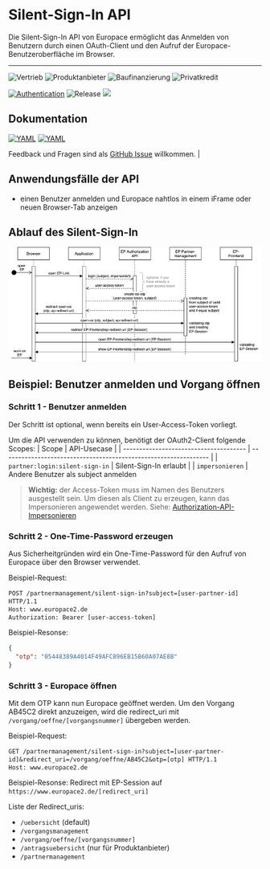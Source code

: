 # Silent-Sign-In API

Die Silent-Sign-In API von Europace ermöglicht das Anmelden von Benutzern durch einen OAuth-Client und den Aufruf der Europace-Benutzeroberfläche im Browser.

---- 
![Vertrieb](https://img.shields.io/badge/-Vertrieb-lightblue)
![Produktanbieter](https://img.shields.io/badge/-Produktanbieter-lightblue)
![Baufinanzierung](https://img.shields.io/badge/-Baufinanzierung-lightblue)
![Privatkredit](https://img.shields.io/badge/-Privatkredit-lightblue)

[![Authentication](https://img.shields.io/badge/Auth-OAuth2-green)](https://docs.api.europace.de/baufinanzierung/authentifizierung/)
![Release](https://img.shields.io/badge/release-1.0-blue)
![](https://img.shields.io/badge/state-DEPRECATED-red)

## Dokumentation
[![YAML](https://img.shields.io/badge/OAS-HTML_Doc-lightblue)](https://europace.github.io/partner-api/ssi.html)
[![YAML](https://img.shields.io/badge/OAS-YAML-lightgrey)](https://github.com/europace/partner-api/blob/master/docs/silent-sign-in/ssi-openapi.yaml)

Feedback und Fragen sind als [GitHub Issue](https://github.com/europace/partner-api/issues/new) willkommen.          |

## Anwendungsfälle der API

- einen Benutzer anmelden und Europace nahtlos in einem iFrame oder neuen Browser-Tab anzeigen

## Ablauf des Silent-Sign-In
![seq-ssi](seq_ssi.png)

## Beispiel: Benutzer anmelden und Vorgang öffnen

### Schritt 1 - Benutzer anmelden
Der Schritt ist optional, wenn bereits ein User-Access-Token vorliegt.

Um die API verwenden zu können, benötigt der OAuth2-Client folgende Scopes:
| Scope                                  | API-Usecase                                                      |
| -------------------------------------- | ---------------------------------------------------------------- |
| ` partner:login:silent-sign-in `       |   Silent-Sign-In erlaubt                                         |
| ` impersonieren `                      |   Andere Benutzer als subject anmelden       

> **Wichtig:** der Access-Token muss im Namen des Benutzers ausgestellt sein. 
Um diesen als Client zu erzeugen, kann das Impersonieren angewendet werden. Siehe: [Authorization-API-Impersonieren](https://docs.api.europace.de/common/authentifizierung/authorization-api/#wie-authentifiziere-ich-verschiedene-benutzer-mit-einem-client-impersionieren)

### Schritt 2 - One-Time-Password erzeugen
Aus Sicherheitgründen wird ein One-Time-Password für den Aufruf von Europace über den Browser verwendet.

Beispiel-Request:
``` http
POST /partnermanagement/silent-sign-in?subject=[user-partner-id] HTTP/1.1
Host: www.europace2.de
Authorization: Bearer [user-access-token]
```

Beispiel-Resonse:
``` json
{
  "otp": "05448389A4014F49AFC896EB15B60A07AE8B"
}
```

### Schritt 3 - Europace öffnen
Mit dem OTP kann nun Europace geöffnet werden. Um den Vorgang AB45C2 direkt anzuzeigen, wird die redirect_uri mit `/vorgang/oeffne/[vorgangsnummer]` übergeben werden.

Beispiel-Request:
``` http
GET /partnermanagement/silent-sign-in?subject=[user-partner-id]&redirect_uri=/vorgang/oeffne/AB45C2&otp=[otp] HTTP/1.1
Host: www.europace2.de
```

Beispiel-Resonse:
Redirect mit EP-Session auf `https://www.europace2.de/[redirect_uri]`

Liste der Redirect_uris:
* `/uebersicht` (default)
* `/vorgangsmanagement`
* `/vorgang/oeffne/[vorgangsnummer]`
* `/antragsuebersicht` (nur für Produktanbieter)
* `/partnermanagement` 
